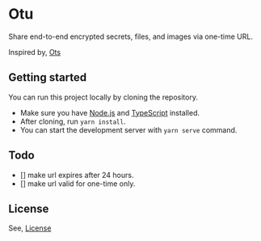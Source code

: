 # Otu

Share end-to-end encrypted secrets, files, and images via one-time URL.

Inspired by, [Ots](https://github.com/sniptt-official/ots)

## Getting started

You can run this project locally by cloning the repository.

- Make sure you have [Node.js](https://node.org) and [TypeScript](https://www.typescriptlang.org/) installed.
- After cloning, run `yarn install`.
- You can start the development server with `yarn serve` command.

## Todo

- [] make url expires after 24 hours.
- [] make url valid for one-time only.

## License

See, [License](./LICENSE)
